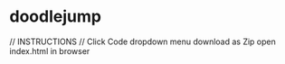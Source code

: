 # doodlejump

// INSTRUCTIONS
  // Click Code dropdown menu
    download as Zip
    open index.html in browser
